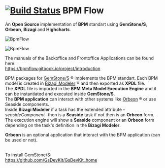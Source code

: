 [![Build Status](https://travis-ci.org/brunobuzzi/OrbeonPersistenceLayer.svg?branch=master)](https://github.com/brunobuzzi/BpmFlow)
BPM Flow
=======================

An **Open Source** implementation of **BPM** standart using **GemStone/S**, **Orbeon**, **Bizagi** and **Highcharts**.<br>

![BpmFlow](https://blobscdn.gitbook.com/v0/b/gitbook-28427.appspot.com/o/assets%2F-LH4gGgyMb1_fhOg782r%2F-LWpVpKsPpMtJ-U3TCUS%2F-LWpVtYdqza6vnesL2ib%2Fimage.png?alt=media&token=7104d8e1-a20b-4281-b6b0-cb90c7dd1f4f)<br>

![BpmFlow](https://blobscdn.gitbook.com/v0/b/gitbook-28427.appspot.com/o/assets%2F-LH4gGgyMb1_fhOg782r%2F-LWpZBjJ6ZCi7C62mW7v%2F-LWpZEDQ_kQkzViuaeXg%2Fimage.png?alt=media&token=b4cdf06d-f4ef-4a84-a81c-94fc8d92bae8)<br>

The manuals of the Backoffice and Frontoffice Applications can be found here:<br>
https://bpmflow.gitbook.io/project/introduction

BPM packages for [GemStone/S](http://www.gemtalksystems.com/) ® implements the BPM standart. Each BPM model is created in [Bizagi Modeler](http://www.bizagi.com/es/productos/bpm-suite/modeler) ® and then exported as **XPDL** file.<br>The **XPDL** file is imported in the **BPM Meta Model Execution Engine** and it can be instantiated and executed inside **GemStone/S**.<br>
The **BPM application** can interact with other systems like [Orbeon](http://www.orbeon.com) ® or use Seaside components. <br>
Inside **Bizagi Modeler** if a task has the extended attribute -*seasideComponent*- then is a **Seaside** task if not then is an **Orbeon** form.<br> 
The execution engine will show a **Seaside** component or an **Orbeon** form depending on the task's definition in the **Bizagi Modeler**.

**Orbeon** is an optional application that interact with the BPM application (can be used or not).<br><br>

To install GemStone/S:<br>
https://github.com/GsDevKit/GsDevKit_home
